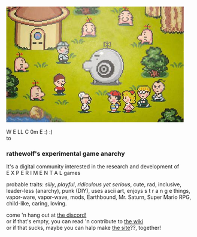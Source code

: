 ![](image.jpg?raw=true)

W E LL C 0m E :) :)  
to  
### rathewolf's experimental game anarchy

It's a digital community interested in the research and development of  
E X P E R I M E N T A L games

probable traits: *silly*, *playful*, *ridiculous yet serious*, cute, rad, inclusive, leader-less (anarchy), punk (DIY), uses ascii art, enjoys s t r a n g e things, vapor-ware, vapor-wave, mods, Earthbound, Mr. Saturn, Super Mario RPG, child-like, caring, loving.

come 'n hang out at [the discord!](https://discord.gg/BsUq9n3)\
or if that's empty, you can read 'n contribute to [the wiki](https://github.com/Rahil627/experimental-game-anarchy/wiki)\
or if that sucks, maybe you can halp make [the site](https://ega.willowolf.com)??, together!
